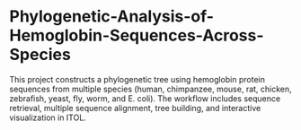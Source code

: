 # Phylogenetic-Analysis-of-Hemoglobin-Sequences-Across-Species
This project constructs a phylogenetic tree using hemoglobin protein sequences from multiple species (human, chimpanzee, mouse, rat, chicken, zebrafish, yeast, fly, worm, and E. coli). The workflow includes sequence retrieval, multiple sequence alignment, tree building, and interactive visualization in ITOL.
